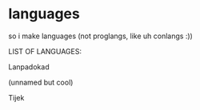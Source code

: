 # languages
so i make languages (not proglangs, like uh conlangs :))

LIST OF LANGUAGES:

Lanpadokad

(unnamed but cool)

Tijek
